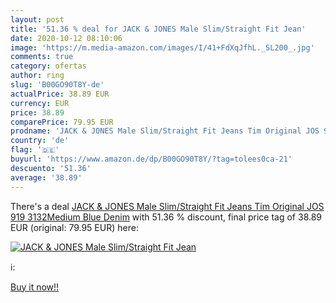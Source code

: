 ```yaml
---
layout: post
title: '51.36 % deal for JACK & JONES Male Slim/Straight Fit Jean'
date: 2020-10-12 08:10:06
image: 'https://m.media-amazon.com/images/I/41+FdXqJfhL._SL200_.jpg'
comments: true
category: ofertas
author: ring
slug: 'B00GO90T8Y-de'
actualPrice: 38.89 EUR
currency: EUR
price: 38.89
comparePrice: 79.95 EUR
prodname: 'JACK & JONES Male Slim/Straight Fit Jeans Tim Original JOS 919 3132Medium Blue Denim'
country: 'de'
flag: '🇩🇪'
buyurl: 'https://www.amazon.de/dp/B00GO90T8Y/?tag=tolees0ca-21'
descuento: '51.36'
average: '38.89'
---
```


There's a deal [JACK & JONES Male Slim/Straight Fit Jeans Tim Original JOS 919 3132Medium Blue Denim](https://www.amazon.de/dp/B00GO90T8Y/?tag=tolees0ca-21)  with  51.36 % discount, final price tag of  38.89 EUR (original: 79.95 EUR) here:

[![JACK & JONES Male Slim/Straight Fit Jean](https://m.media-amazon.com/images/I/41+FdXqJfhL._SL200_.jpg)](https://www.amazon.de/dp/B00GO90T8Y/?tag=tolees0ca-21)

ℹ️:


[Buy it now!!](https://www.amazon.de/dp/B00GO90T8Y/?tag=tolees0ca-21)
